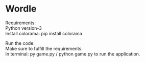 # Wordle

Requirements:<br />
Python version-3<br />
Install colorama: pip install colorama <br />

Run the code:<br />
Make sure to fulfill the requirements.<br />
In terminal: py game.py / python game.py to run the application.<br />
